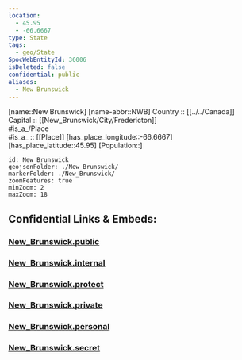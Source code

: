 ```yaml
---
location:
  - 45.95
  - -66.6667
type: State
tags:
  - geo/State
SpocWebEntityId: 36006
isDeleted: false
confidential: public
aliases:
  - New Brunswick
---
```

[name::New Brunswick] 
[name-abbr::NWB] 
Country :: [[../../Canada]]  
Capital :: [[New_Brunswick/City/Fredericton]]  
#is_a_/Place  
#is_a_ :: [[Place]] 
[has_place_longitude::-66.6667] 
[has_place_latitude::45.95] 
[Population::] 



```leaflet
id: New_Brunswick
geojsonFolder: ./New_Brunswick/
markerFolder: ./New_Brunswick/
zoomFeatures: true 
minZoom: 2 
maxZoom: 18
```


## Confidential Links & Embeds: 

### [New_Brunswick.public](/_public/\Earth\Continent\America~North\Canada\provinces~CanadaNew_Brunswick.public.md) 

### [New_Brunswick.internal](/_internal/\Earth\Continent\America~North\Canada\provinces~CanadaNew_Brunswick.internal.md) 

### [New_Brunswick.protect](/_protect/\Earth\Continent\America~North\Canada\provinces~CanadaNew_Brunswick.protect.md) 

### [New_Brunswick.private](/_private/\Earth\Continent\America~North\Canada\provinces~CanadaNew_Brunswick.private.md) 

### [New_Brunswick.personal](/_personal/\Earth\Continent\America~North\Canada\provinces~CanadaNew_Brunswick.personal.md) 

### [New_Brunswick.secret](/_secret/\Earth\Continent\America~North\Canada\provinces~CanadaNew_Brunswick.secret.md)

